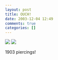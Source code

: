 ```yaml
---
layout: post
title: OUCH!
date: 2003-12-04 12:49
comments: true
categories: []
---
```

<img src="http://us.news2.yimg.com/us.yimg.com/p/nm/20031112/mdf404096.jpg" border="0">

<img src="http://us.news2.yimg.com/us.yimg.com/p/nm/20031113/mdf404097.jpg" border="0">

1903 piercings!
